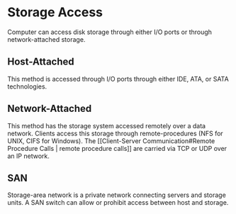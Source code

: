 # Storage Access
Computer can access disk storage through either I/O ports or through network-attached storage.
## Host-Attached
This method is accessed through I/O ports through either IDE, ATA, or SATA technologies.
## Network-Attached
This method has the storage system accessed remotely over a data network. Clients access this storage through remote-procedures (NFS for UNIX, CIFS for Windows). The [[Client-Server Communication#Remote Procedure Calls | remote procedure calls]] are carried via TCP or UDP over an IP network.
## SAN
Storage-area network is a private network connecting servers and storage units. A SAN switch can allow or prohibit access between host and storage. 
